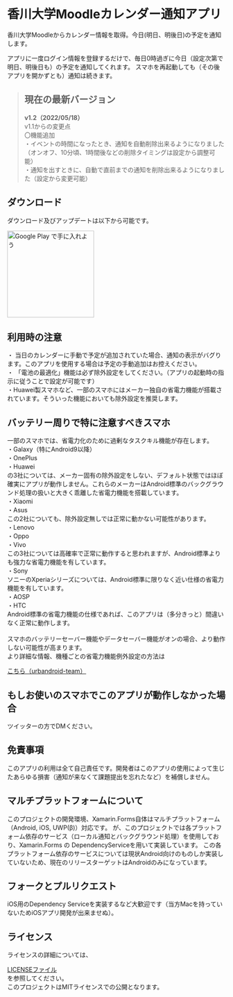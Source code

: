 <h1>香川大学Moodleカレンダー通知アプリ</h1>
香川大学Moodleからカレンダー情報を取得。今日(明日、明後日)の予定を通知します。

アプリに一度ログイン情報を登録するだけで、毎日0時過ぎに今日（設定次第で明日、明後日も）の予定を通知してくれます。
スマホを再起動しても（その後アプリを開かずとも）通知は続きます。
<br>

><h2>現在の最新バージョン</h2>
><strong>v1.2（2022/05/18）</strong>
><br>
>v1.1からの変更点
><br>
>〇機能追加
><br>
>・イベントの時間になったとき、通知を自動削除出来るようになりました（オンオフ、10分頃、1時間後などの削除タイミングは設定から調整可能）
><br>
>・通知を出すときに、自動で直前までの通知を削除出来るようになりました（設定から変更可能）

<h2>ダウンロード</h2>
ダウンロード及びアップデートは以下から可能です。

<a href='https://play.google.com/store/apps/details?id=tech.taksas.k_moodlenotifier&pcampaignid=pcampaignidMKT-Other-global-all-co-prtnr-py-PartBadge-Mar2515-1'><img width="200px" alt='Google Play で手に入れよう' src='https://play.google.com/intl/ja/badges/static/images/badges/ja_badge_web_generic.png'/></a>

<h2>利用時の注意</h2>
・ 当日のカレンダーに手動で予定が追加されていた場合、通知の表示がバグります。このアプリを使用する場合は予定の手動追加はお控えください。
<br>
・ 「電池の最適化」機能は必ず除外設定をしてください。（アプリの起動時の指示に従うことで設定が可能です）
<br>
・Huawei製スマホなど、一部のスマホにはメーカー独自の省電力機能が搭載されています。そういった機能においても除外設定を推奨します。
<h2>バッテリー周りで特に注意すべきスマホ</h2>
一部のスマホでは、省電力化のために過剰なタスクキル機能が存在します。
<br>
・Galaxy（特にAndroid9以降）
<br>
・OnePlus
<br>
・Huawei
<br>
の3社については、メーカー固有の除外設定をしない、デフォルト状態ではほぼ確実にアプリが動作しません。これらのメーカーはAndroid標準のバックグラウンド処理の扱いと大きく乖離した省電力機能を搭載しています。
<br>
・Xiaomi
<br>
・Asus
<br>
この2社についても、除外設定無しでは正常に動かない可能性があります。
<br>
・Lenovo
<br>
・Oppo
<br>
・Vivo
<br>
この3社については高確率で正常に動作すると思われますが、Android標準よりも強力な省電力機能を有しています。
<br>
・Sony
<br>
ソニーのXperiaシリーズについては、Android標準に限りなく近い仕様の省電力機能を有しています。
<br>
・AOSP
<br>
・HTC
<br>
Android標準の省電力機能の仕様であれば、このアプリは（多分きっと）間違いなく正常に動作します。
<br>
<br>
スマホのバッテリーセーバー機能やデータセーバー機能がオンの場合、より動作しない可能性が高まります。
<br>
より詳細な情報、機種ごとの省電力機能例外設定の方法は

[こちら（urbandroid-team）](https://dontkillmyapp.com/) 

<h2>もしお使いのスマホでこのアプリが動作しなかった場合</h2>
ツイッターの方でDMください。
<h2>免責事項</h2>
このアプリの利用は全て自己責任です。開発者はこのアプリの使用によって生じたあらゆる損害（通知が来なくて課題提出を忘れたなど）を補償しません。

<h2>マルチプラットフォームについて</h2>
このプロジェクトの開発環境、Xamarin.Forms自体はマルチプラットフォーム（Android, iOS, UWP(β)）対応です。
が、このプロジェクトでは各プラットフォーム依存のサービス（ローカル通知とバックグラウンド処理）を使用しており、Xamarin.Forms の DependencyServiceを用いて実装しています。
この各プラットフォーム依存のサービスについては現状Android向けのものしか実装していないため、現在のリリースターゲットはAndroidのみになっています。

<h2>フォークとプルリクエスト</h2>
iOS用のDependency Serviceを実装するなど大歓迎です（当方Macを持っていないためiOSアプリ開発が出来ませぬ）。

<h2>ライセンス</h2>
ライセンスの詳細については、

[LICENSEファイル](https://github.com/taksas/K-MoodleNotifier/blob/master/LICENSE) 
<br>
を参照してください。
<br>
このプロジェクトはMITライセンスでの公開となります。
